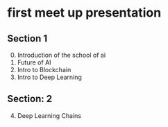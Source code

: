 # first meet up presentation 
 ## Section 1 
0. Introduction of the school of ai
1. Future of AI
2. Intro to Blockchain
3. Intro to Deep Learning
## Section: 2
4. Deep Learning Chains 
